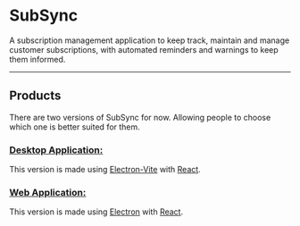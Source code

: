 # SubSync
A subscription management application to keep track, maintain and manage customer subscriptions, with automated reminders and warnings to keep them informed.

---
## Products
There are two versions of SubSync for now. Allowing people to choose which one is better suited for them.

### <u>[Desktop Application:](https://github.com/Krishneshvar/subsync/tree/main/desk-app/subsync)</u>

This version is made using [Electron-Vite](https://electron-vite.org/) with [React](https://react.dev/).

### <u>[Web Application:](https://github.com/Krishneshvar/subsync/tree/main/desk-app/subsync)</u>

This version is made using [Electron](https://vitejs.dev/) with [React](https://react.dev/).
